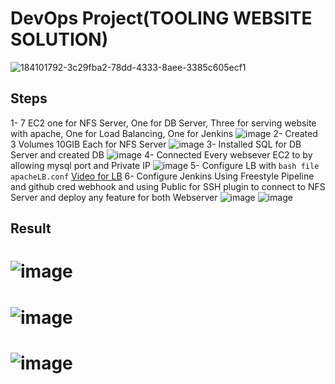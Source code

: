 # DevOps Project(TOOLING WEBSITE SOLUTION)
![184101792-3c29fba2-78dd-4333-8aee-3385c605ecf1](https://github.com/user-attachments/assets/a7c2af19-df0d-420b-8cb5-b03687de88c9)

## Steps
 1- 7 EC2 one for NFS Server, One for DB Server, Three for serving website with apache, One for Load Balancing, One for Jenkins ![image](https://github.com/user-attachments/assets/24c4bb2e-0483-4df7-9a5b-ac7fdf0a7d0d)
 2- Created 3 Volumes 10GIB Each for NFS Server ![image](https://github.com/user-attachments/assets/3747b3e8-e344-4f3a-9ad7-4b639eae7b39)
 3- Installed SQL for DB Server and created DB
 ![image](https://github.com/user-attachments/assets/f60e94cb-54f4-4229-90da-dffc13900481)
 4- Connected Every websever EC2 to by allowing mysql port and Private IP 
 ![image](https://github.com/user-attachments/assets/a4e2e03f-6312-453f-82d1-be334d3d3204)
 5- Configure LB with ```bash file apacheLB.conf```
[Video for LB](https://github.com/user-attachments/assets/a543e169-afa9-473c-8757-b59bbf190c7f)
 6- Configure Jenkins Using Freestyle Pipeline and github cred webhook and using Public for SSH plugin to connect to NFS Server and deploy any feature for both Webserver
 ![image](https://github.com/user-attachments/assets/bb4dd6cd-2897-47fa-81b8-50b19f49cf9e)
 ![image](https://github.com/user-attachments/assets/446074c6-c533-409f-8106-f8381de22318)

## Result
 # ![image](https://github.com/user-attachments/assets/3ff5ff2a-8e9c-4ad7-8371-356d257e703c)
 # ![image](https://github.com/user-attachments/assets/aa409a23-8a9b-43de-8498-84a0f4ef72c2)
 # ![image](https://github.com/user-attachments/assets/fb5ff22e-e9d5-4a6d-a656-822f96fdfc4d)

